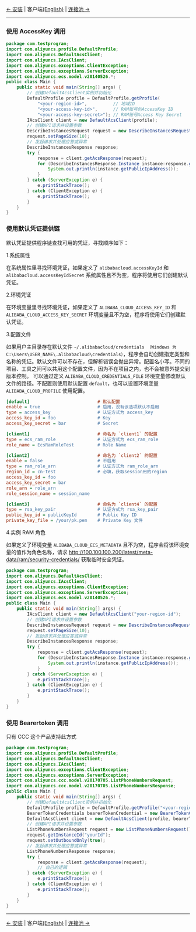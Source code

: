 [← 安装](1-Installation-CN.md) | 客户端[(English)](2-Client-EN.md) | [连接池 →](3-Pool-CN.md)
***

### 使用 AccessKey 调用
```java
package com.testprogram;
import com.aliyuncs.profile.DefaultProfile;
import com.aliyuncs.DefaultAcsClient;
import com.aliyuncs.IAcsClient;
import com.aliyuncs.exceptions.ClientException;
import com.aliyuncs.exceptions.ServerException;
import com.aliyuncs.ecs.model.v20140526.*;
public class Main {
    public static void main(String[] args) {
        // 创建DefaultAcsClient实例并初始化
        DefaultProfile profile = DefaultProfile.getProfile(
            "<your-region-id>",          // 地域ID
            "<your-access-key-id>",      // RAM账号的AccessKey ID
            "<your-access-key-secret>"); // RAM账号Access Key Secret
        IAcsClient client = new DefaultAcsClient(profile);
        // 创建API请求并设置参数
        DescribeInstancesRequest request = new DescribeInstancesRequest();
        request.setPageSize(10);
        // 发起请求并处理应答或异常
        DescribeInstancesResponse response;
        try {
            response = client.getAcsResponse(request);
            for (DescribeInstancesResponse.Instance instance:response.getInstances()) {+
                System.out.println(instance.getPublicIpAddress());
            }
        } catch (ServerException e) {
            e.printStackTrace();
        } catch (ClientException e) {
            e.printStackTrace();
        }
    }
}
```
### 使用默认凭证提供链

默认凭证提供程序链查找可用的凭证，寻找顺序如下：

1.系统属性

在系统属性里寻找环境凭证，如果定义了 `alibabacloud.accessKeyId` 和 `alibabacloud.accessKeyIdSecret` 系统属性且不为空，程序将使用它们创建默认凭证。

2.环境凭证

在环境变量里寻找环境凭证，如果定义了 `ALIBABA_CLOUD_ACCESS_KEY_ID` 和 `ALIBABA_CLOUD_ACCESS_KEY_SECRET` 环境变量且不为空，程序将使用它们创建默认凭证。

3.配置文件

如果用户主目录存在默认文件 `~/.alibabacloud/credentials （Windows 为 C:\Users\USER_NAME\.alibabacloud\credentials）`，程序会自动创建指定类型和名称的凭证。默认文件可以不存在，但解析错误会抛出异常。配置名小写。不同的项目、工具之间可以共用这个配置文件，因为不在项目之内，也不会被意外提交到版本控制。
可以通过定义 `ALIBABA_CLOUD_CREDENTIALS_FILE` 环境变量修改默认文件的路径。不配置则使用默认配置 `default`，也可以设置环境变量 `ALIBABA_CLOUD_PROFILE` 使用配置。 

```ini
[default]                          # 默认配置
enable = true                      # 启用，没有该选项默认不启用
type = access_key                  # 认证方式为 access_key
access_key_id = foo                # Key
access_key_secret = bar            # Secret

[client1]                          # 命名为 `client1` 的配置
type = ecs_ram_role                # 认证方式为 ecs_ram_role
role_name = EcsRamRoleTest         # Role Name

[client2]                          # 命名为 `client2` 的配置
enable = false                     # 不启用
type = ram_role_arn                # 认证方式为 ram_role_arn
region_id = cn-test                # 必填，获取session用的region
access_key_id = foo
access_key_secret = bar
role_arn = role_arn
role_session_name = session_name

[client3]                          # 命名为 `client4` 的配置
type = rsa_key_pair                # 认证方式为 rsa_key_pair
public_key_id = publicKeyId        # Public Key ID
private_key_file = /your/pk.pem    # Private Key 文件
```
4.实例 RAM 角色

如果定义了环境变量 `ALIBABA_CLOUD_ECS_METADATA` 且不为空，程序会将该环境变量的值作为角色名称，请求 <http://100.100.100.200/latest/meta-data/ram/security-credentials/> 获取临时安全凭证。

```java
package com.testprogram;
import com.aliyuncs.DefaultAcsClient;
import com.aliyuncs.IAcsClient;
import com.aliyuncs.exceptions.ClientException;
import com.aliyuncs.exceptions.ServerException;
import com.aliyuncs.ecs.model.v20140526.*;
public class Main {
    public static void main(String[] args) {
        IAcsClient client = new DefaultAcsClient("your-region-id");
        // 创建API请求并设置参数
        DescribeInstancesRequest request = new DescribeInstancesRequest();
        request.setPageSize(10);
        // 发起请求并处理应答或异常
        DescribeInstancesResponse response;
        try {
            response = client.getAcsResponse(request);
            for (DescribeInstancesResponse.Instance instance:response.getInstances()) {
                System.out.println(instance.getPublicIpAddress());
            }
        } catch (ServerException e) {
            e.printStackTrace();
        } catch (ClientException e) {
            e.printStackTrace();
        }
    }
}

```
### 使用 Bearertoken 调用
只有 CCC 这个产品支持此方式

```java
package com.testprogram;
import com.aliyuncs.profile.DefaultProfile;
import com.aliyuncs.DefaultAcsClient;
import com.aliyuncs.IAcsClient;
import com.aliyuncs.exceptions.ClientException;
import com.aliyuncs.exceptions.ServerException;
import com.aliyuncs.ccc.model.v20170705.ListPhoneNumbersRequest;
import com.aliyuncs.ccc.model.v20170705.ListPhoneNumbersResponse;
public class Main {
    public static void main(String[] args) {
        // 创建DefaultAcsClient实例并初始化
        DefaultProfile profile = DefaultProfile.getProfile("<your-region-id>"); //地域ID
        BearerTokenCredentials bearerTokenCredential = new BearerTokenCredentials("<your-bearer-token>");
        DefaultAcsClient client = new DefaultAcsClient(profile, bearerTokenCredential);
        // 创建API请求并设置参数
        ListPhoneNumbersRequest request = new ListPhoneNumbersRequest();
        request.getInstanceId("yourId");
        request.setOutboundOnly(true);
        // 发起请求并处理应答或异常
        ListPhoneNumbersResponse response;
        try {
            response = client.getAcsResponse(request);
            // 自己的逻辑
        } catch (ServerException e) {
            e.printStackTrace();
        } catch (ClientException e) {
            e.printStackTrace();
        }
    }
}
```

***
[← 安装](1-Installation-CN.md) | 客户端[(English)](2-Client-EN.md) | [连接池 →](3-Pool-CN.md)
